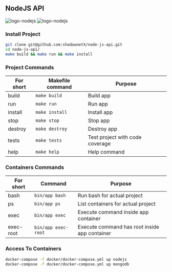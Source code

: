 ## NodeJS API

![logo-nodejs](http://www.alex-arriaga.com/wp-content/uploads/2015/10/nodejs-logo.png)
![logo-nodejs](http://nodejs-cloud.com/img/128px/expressjs.png)

### Install Project

```bash
git clone git@github.com:shadownetX/node-js-api.git
cd node-js-api/
make build && make run && make install
```

### Project Commands

| **For short** | **Makefile command** | **Purpose**                     |
|---------------|----------------------|---------------------------------|
| build         | ```make build```     | Build app                       |
| run           | ```make run```       | Run app                         |
| install       | ```make install```   | Install app                     |
| stop          | ```make stop```      | Stop app                        |
| destroy       | ```make destroy```   | Destroy app                     |
| tests         | ```make tests```     | Test project with code coverage |
| help          | ```make help```      | Help command                    |

### Containers Commands

| **For short** | **Command**             | **Purpose**                                   |
|---------------|-------------------------|-----------------------------------------------|
| bash          | ```bin/app bash```      | Run bash for actual project                   |
| ps            | ```bin/app ps```        | List containers for actual project            |
| exec          | ```bin/app exec```      | Execute command inside app container          |
| exec-root     | ```bin/app exec-root``` | Execute command has root inside app container |

### Access To Containers

```bash
docker-compose -f docker/docker-compose.yml up nodejs
docker-compose -f docker/docker-compose.yml up mongodb
```
